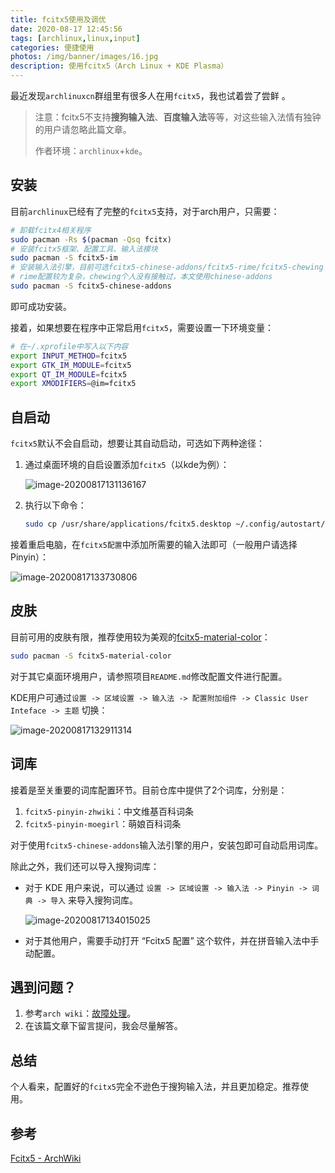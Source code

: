 ```yaml
---
title: fcitx5使用及调优
date: 2020-08-17 12:45:56
tags: [archlinux,linux,input]
categories: 便捷使用
photos: /img/banner/images/16.jpg
description: 使用fcitx5（Arch Linux + KDE Plasma）
---
```


最近发现`archlinuxcn`群组里有很多人在用`fcitx5`，我也试着尝了尝鲜 。

> 注意：fcitx5不支持**搜狗输入法**、**百度输入法**等等，对这些输入法情有独钟的用户请忽略此篇文章。
>
> 作者环境：`archlinux`+`kde`。

<!--more-->

## 安装

目前`archlinux`已经有了完整的`fcitx5`支持，对于arch用户，只需要：

```bash
# 卸载fcitx4相关程序
sudo pacman -Rs $(pacman -Qsq fcitx)
# 安装fcitx5框架、配置工具、输入法模块
sudo pacman -S fcitx5-im
# 安装输入法引擎，目前可选fcitx5-chinese-addons/fcitx5-rime/fcitx5-chewing
# rime配置较为复杂，chewing个人没有接触过，本文使用chinese-addons
sudo pacman -S fcitx5-chinese-addons
```

即可成功安装。

接着，如果想要在程序中正常启用`fcitx5`，需要设置一下环境变量：

```bash
# 在~/.xprofile中写入以下内容
export INPUT_METHOD=fcitx5
export GTK_IM_MODULE=fcitx5
export QT_IM_MODULE=fcitx5
export XMODIFIERS=@im=fcitx5
```

## 自启动

`fcitx5`默认不会自启动，想要让其自动启动，可选如下两种途径：

1. 通过桌面环境的自启设置添加`fcitx5`（以kde为例）：

   ![image-20200817131136167](https://allwens-work.oss-cn-beijing.aliyuncs.com/bed/image-20200817131136167.png)

2. 执行以下命令：

   ```bash
   sudo cp /usr/share/applications/fcitx5.desktop ~/.config/autostart/
   ```

接着重启电脑，在`fcitx5配置`中添加所需要的输入法即可（一般用户请选择Pinyin）：

![image-20200817133730806](https://allwens-work.oss-cn-beijing.aliyuncs.com/bed/image-20200817133730806.png)

## 皮肤

目前可用的皮肤有限，推荐使用较为美观的[fcitx5-material-color](https://github.com/hosxy/Fcitx5-Material-Color)：

```bash
sudo pacman -S fcitx5-material-color
```

对于其它桌面环境用户，请参照项目`README.md`修改配置文件进行配置。

KDE用户可通过`设置 -> 区域设置 -> 输入法 -> 配置附加组件 -> Classic User Inteface -> 主题` 切换：

![image-20200817132911314](https://allwens-work.oss-cn-beijing.aliyuncs.com/bed/image-20200817132911314.png)

## 词库

接着是至关重要的词库配置环节。目前仓库中提供了2个词库，分别是：

1. `fcitx5-pinyin-zhwiki`：中文维基百科词条
2. `fcitx5-pinyin-moegirl`：萌娘百科词条

对于使用`fcitx5-chinese-addons`输入法引擎的用户，安装包即可自动启用词库。

除此之外，我们还可以导入搜狗词库：

- 对于 KDE 用户来说，可以通过 `设置 -> 区域设置 -> 输入法 -> Pinyin -> 词典 -> 导入` 来导入搜狗词库。

  ![image-20200817134015025](https://allwens-work.oss-cn-beijing.aliyuncs.com/bed/image-20200817134015025.png)

- 对于其他用户，需要手动打开 “Fcitx5 配置” 这个软件，并在拼音输入法中手动配置。

## 遇到问题？

1. 参考`arch wiki`：[故障处理](https://wiki.archlinux.org/index.php/Fcitx5#Troubleshooting)。
2. 在该篇文章下留言提问，我会尽量解答。

## 总结

个人看来，配置好的`fcitx5`完全不逊色于搜狗输入法，并且更加稳定。推荐使用。

## 参考

[Fcitx5 - ArchWiki](https://wiki.archlinux.org/index.php/Fcitx5)